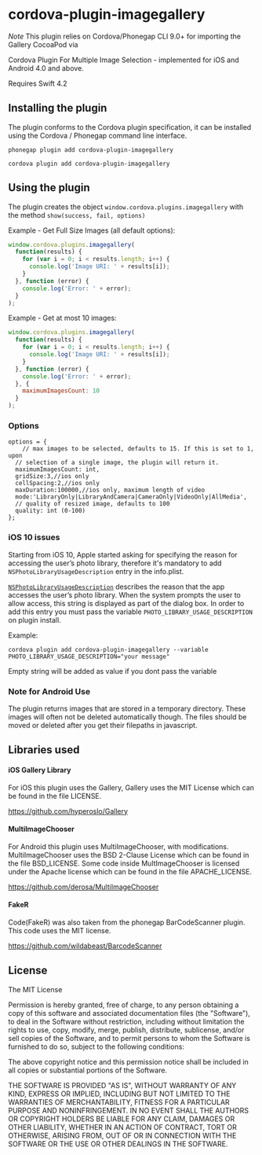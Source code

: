 cordova-plugin-imagegallery
===================

*Note* This plugin relies on Cordova/Phonegap CLI 9.0+ for importing the Gallery CocoaPod via <podspec>

Cordova Plugin For Multiple Image Selection - implemented for iOS and Android 4.0 and above.

Requires Swift 4.2

## Installing the plugin

The plugin conforms to the Cordova plugin specification, it can be installed
using the Cordova / Phonegap command line interface.

    phonegap plugin add cordova-plugin-imagegallery

    cordova plugin add cordova-plugin-imagegallery


## Using the plugin

The plugin creates the object `window.cordova.plugins.imagegallery` with the method `show(success, fail, options)`

Example - Get Full Size Images (all default options):
```javascript
window.cordova.plugins.imagegallery(
  function(results) {
    for (var i = 0; i < results.length; i++) {
      console.log('Image URI: ' + results[i]);
    }
  }, function (error) {
    console.log('Error: ' + error);
  }
);
```

Example - Get at most 10 images:
```javascript
window.cordova.plugins.imagegallery(
  function(results) {
    for (var i = 0; i < results.length; i++) {
      console.log('Image URI: ' + results[i]);
    }
  }, function (error) {
    console.log('Error: ' + error);
  }, {
    maximumImagesCount: 10
  }
);
```

### Options

    options = {
        // max images to be selected, defaults to 15. If this is set to 1, upon
      // selection of a single image, the plugin will return it.
      maximumImagesCount: int,
      gridSize:3,//ios only
      cellSpacing:2,//ios only
      maxDuration:100000,//ios only, maximum length of video
      mode:'LibraryOnly|LibraryAndCamera|CameraOnly|VideoOnly|AllMedia',
      // quality of resized image, defaults to 100
      quality: int (0-100)
    };
  
### iOS 10 issues

Starting from iOS 10, Apple started asking for specifying the reason for accessing the user’s photo library, therefore it's mandatory to add `NSPhotoLibraryUsageDescription` entry in the info.plist.

[`NSPhotoLibraryUsageDescription`](https://developer.apple.com/library/mac/documentation/General/Reference/InfoPlistKeyReference/Articles/CocoaKeys.html#//apple_ref/doc/uid/TP40009251-SW17) describes the reason that the app accesses the user’s photo library. When the system prompts the user to allow access, this string is displayed as part of the dialog box. In order to add this entry you must pass the variable `PHOTO_LIBRARY_USAGE_DESCRIPTION` on plugin install.

Example:
 
`cordova plugin add cordova-plugin-imagegallery --variable PHOTO_LIBRARY_USAGE_DESCRIPTION="your message"`

Empty string will be added as value if you dont pass the variable 
    
### Note for Android Use

The plugin returns images that are stored in a temporary directory.  These images will often not be deleted automatically though.  The files should be moved or deleted after you get their filepaths in javascript.

## Libraries used

#### iOS Gallery Library 

For iOS this plugin uses the Gallery, Gallery uses the MIT License which can be found in the file LICENSE.

https://github.com/hyperoslo/Gallery

#### MultiImageChooser

For Android this plugin uses MultiImageChooser, with modifications.  MultiImageChooser uses the BSD 2-Clause License which can be found in the file BSD_LICENSE.  Some code inside MultImageChooser is licensed under the Apache license which can be found in the file APACHE_LICENSE.

https://github.com/derosa/MultiImageChooser

#### FakeR

Code(FakeR) was also taken from the phonegap BarCodeScanner plugin.  This code uses the MIT license.

https://github.com/wildabeast/BarcodeScanner

## License

The MIT License

Permission is hereby granted, free of charge, to any person obtaining a copy
of this software and associated documentation files (the "Software"), to deal
in the Software without restriction, including without limitation the rights
to use, copy, modify, merge, publish, distribute, sublicense, and/or sell
copies of the Software, and to permit persons to whom the Software is
furnished to do so, subject to the following conditions:

The above copyright notice and this permission notice shall be included in
all copies or substantial portions of the Software.

THE SOFTWARE IS PROVIDED "AS IS", WITHOUT WARRANTY OF ANY KIND, EXPRESS OR
IMPLIED, INCLUDING BUT NOT LIMITED TO THE WARRANTIES OF MERCHANTABILITY,
FITNESS FOR A PARTICULAR PURPOSE AND NONINFRINGEMENT. IN NO EVENT SHALL THE
AUTHORS OR COPYRIGHT HOLDERS BE LIABLE FOR ANY CLAIM, DAMAGES OR OTHER
LIABILITY, WHETHER IN AN ACTION OF CONTRACT, TORT OR OTHERWISE, ARISING FROM,
OUT OF OR IN CONNECTION WITH THE SOFTWARE OR THE USE OR OTHER DEALINGS IN
THE SOFTWARE.
